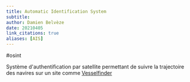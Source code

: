 ```yaml
---
title: Automatic Identification System
subtitle:
author: Damien Belvèze
date: 20210405
link_citations: true
aliases: [AIS]
---
```

#osint

Système d'authentification par satellite permettant de suivre la trajectoire des navires sur un site comme [Vesselfinder](https://www.vesselfinder.com) 